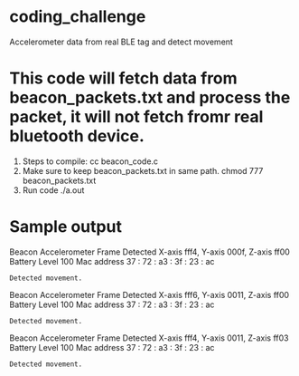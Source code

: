# coding_challenge
Accelerometer data from real BLE tag and detect movement  
# This code will fetch data from beacon_packets.txt and process the packet, it will not fetch fromr real bluetooth device.
1. Steps to compile:
   cc beacon_code.c
2. Make sure to keep beacon_packets.txt in same path.
   chmod 777 beacon_packets.txt
3. Run code
   ./a.out

# Sample output
Beacon Accelerometer Frame Detected
    X-axis fff4, Y-axis 000f, Z-axis ff00
    Battery Level 100
    Mac address 37 : 72 : a3 : 3f : 23 : ac

    Detected movement.

Beacon Accelerometer Frame Detected
    X-axis fff6, Y-axis 0011, Z-axis ff00
    Battery Level 100
    Mac address 37 : 72 : a3 : 3f : 23 : ac

    Detected movement.

Beacon Accelerometer Frame Detected
    X-axis fff4, Y-axis 0011, Z-axis ff03
    Battery Level 100
    Mac address 37 : 72 : a3 : 3f : 23 : ac

    Detected movement.
